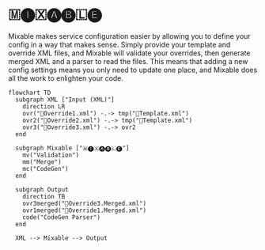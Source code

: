 # 🇲🅘🇽🅐🅑🇱🅔

Mixable makes service configuration easier by allowing you to define your config in a way that makes sense. Simply provide your template and override XML files, and Mixable will validate your overrides, then generate merged XML and a parser to read the files. This means that adding a new config settings means you only need to update one place, and Mixable does all the work to enlighten your code.

```mermaid
flowchart TD
  subgraph XML ["Input (XML)"]
    direction LR
    ovr("📝Override1.xml") -.-> tmp("📝Template.xml")
    ovr2("📝Override2.xml") -.-> tmp("📝Template.xml")
    ovr3("📝Override3.xml") -.-> ovr2
  end
  
  subgraph Mixable ["🇲🅘🇽🅐🅑🇱🅔"]
    mv("Validation")
    mm("Merge")
    mc("CodeGen")
  end
  
  subgraph Output
    direction TB
    ovr3merged("📝Override3.Merged.xml")
    ovr1merged("📝Override1.Merged.xml")
    code("CodeGen Parser")
  end
  
  XML --> Mixable --> Output
```
